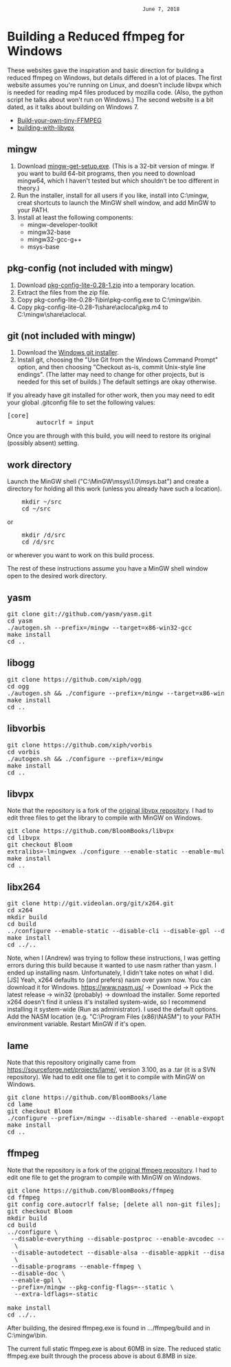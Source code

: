                                                 June 7, 2018
Building a Reduced ffmpeg for Windows
=====================================

These websites gave the inspiration and basic direction for building a reduced
ffmpeg on Windows, but details differed in a lot of places.  The first website
assumes you're running on Linux, and doesn't include libvpx which is needed for
reading mp4 files produced by mozilla code.  (Also, the python script he talks
about won't run on Windows.)  The second website is a bit dated, as it talks
about building on Windows 7.

  - [Build-your-own-tiny-FFMPEG](https://github.com/alberthdev/alberthdev-misc/wiki/Build-your-own-tiny-FFMPEG)
  - [building-with-libvpx](http://wiki.webmproject.org/ffmpeg/building-with-libvpx)


mingw
-----
1. Download [mingw-get-setup.exe](https://sourceforge.net/projects/mingw/files/).
   (This is a 32-bit version of mingw.  If you want to build 64-bit programs, then
   you need to download mingw64, which I haven't tested but which shouldn't be too
   different in theory.)
2. Run the installer, install for all users if you like, install into C:\mingw,
   creat shortcuts to launch the MinGW shell window, and add MinGW to your PATH.
3. Install at least the following components:
      - mingw-developer-toolkit
      - mingw32-base
      - mingw32-gcc-g++
      - msys-base


pkg-config (not included with mingw)
----------
1. Download [pkg-config-lite-0.28-1.zip](https://sourceforge.net/projects/pkgconfiglite/)
   into a temporary location.
2. Extract the files from the zip file.
3. Copy pkg-config-lite-0.28-1\bin\pkg-config.exe to C:\mingw\bin.
4. Copy pkg-config-lite-0.28-1\share\aclocal\pkg.m4 to C:\mingw\share\aclocal.


git (not included with mingw)
---
1. Download the [Windows git installer](https://git-scm.com/download/win).
2. Install git, choosing the "Use Git from the Windows Command Prompt" option, and
   then choosing "Checkout as-is, commit Unix-style line endings".  (The latter may
   need to change for other projects, but is needed for this set of builds.)  The
   default settings are okay otherwise.

If you already have git installed for other work, then you may need to edit your global
.gitconfig file to set the following values:
<pre>
[core]
        autocrlf = input
</pre>
Once you are through with this build, you will need to restore its original (possibly
absent) setting.


work directory
--------------
Launch the MinGW shell ("C:\MinGW\msys\1.0\msys.bat") and create a directory for holding all this work (unless you
already have such a location).
<pre>
    mkdir ~/src
    cd ~/src
</pre>
or
<pre>
    mkdir /d/src
    cd /d/src
</pre>
or wherever you want to work on this build process.

The rest of these instructions assume you have a MinGW shell window open to the desired
work directory.


yasm
----
<pre>
git clone git://github.com/yasm/yasm.git
cd yasm
./autogen.sh --prefix=/mingw --target=x86-win32-gcc
make install
cd ..
</pre>

libogg
------
<pre>
git clone https://github.com/xiph/ogg
cd ogg
./autogen.sh && ./configure --prefix=/mingw --target=x86-win32-gcc
make install
cd ..
</pre>

libvorbis
---------
<pre>
git clone https://github.com/xiph/vorbis
cd vorbis
./autogen.sh && ./configure --prefix=/mingw
make install
cd ..
</pre>

libvpx
------
Note that the repository is a fork of the [original libvpx repository](https://chromium.googlesource.com/webm/libvpx).
I had to edit three files to get the library to compile with MinGW on Windows.
<pre>
git clone https://github.com/BloomBooks/libvpx
cd libvpx
git checkout Bloom
extralibs=-lmingwex ./configure --enable-static --enable-multithread --disable-vp9 --as=yasm --enable-libyuv --enable-webm-io --prefix=/mingw --target=x86-win32-gcc --disable-unit-tests
make install
cd ..
</pre>

libx264
-------
<pre>
git clone http://git.videolan.org/git/x264.git
cd x264
mkdir build
cd build
../configure --enable-static --disable-cli --disable-gpl --disable-opencl --disable-avs --disable-swscale --disable-lavf --disable-ffms --disable-gpac --disable-lsmash --enable-lto --prefix=/mingw
make install
cd ../..
</pre>
Note, when I (Andrew) was trying to follow these instructions, I was getting errors during this build because it wanted to use nasm rather than yasm.
I ended up installing nasm. Unfortunately, I didn't take notes on what I did.<br>
[JS] Yeah, x264 defaults to (and prefers) nasm over yasm now. You can download it for Windows. https://www.nasm.us/ -> Download -> Pick the latest release -> win32 (probably) -> download the installer. Some reported x264 doesn't find it unless it's installed system-wide, so I recommend installing it system-wide (Run as administrator). I used the default options. Add the NASM location (e.g. "C:\Program Files (x86)\NASM") to your PATH environment variable. Restart MinGW if it's open.

lame
------
Note that this repository originally came from https://sourceforge.net/projects/lame/, version 3.100, as a .tar (it is a SVN repository).
We had to edit one file to get it to compile with MinGW on Windows.
<pre>
git clone https://github.com/BloomBooks/lame
cd lame
git checkout Bloom
./configure --prefix=/mingw --disable-shared --enable-expopt=full
make install
cd ..
</pre>

ffmpeg
------
Note that the repository is a fork of the [original ffmpeg repository](git://source.ffmpeg.org/ffmpeg.git).
I had to edit one file to get the program to compile with MinGW on Windows.
<pre>
git clone https://github.com/BloomBooks/ffmpeg
cd ffmpeg
git config core.autocrlf false; [delete all non-git files]; git reset --hard [fixes an error where .mak files ended in CRLF and "make install" errors when doing "eval" on CRLF lines]
git checkout Bloom
mkdir build
cd build
../configure \
 --disable-everything --disable-postproc --enable-avcodec --enable-avdevice --enable-avformat --enable-avfilter --enable-swresample --enable-swscale --enable-decoder='h264,libvpx_vp8' --enable-encoder='rawvideo,libx264,libvpx_vp8' --enable-parser=h264,vp8 --enable-protocol=file --enable-protocol=concat --enable-demuxer=mov,webm,matroska --enable-muxer='rawvideo,mp4' --enable-filter=scale --enable-filter=adelay --enable-filter=amix --enable-filter=aresample --enable-filter=volume --enable-encoder=aac --enable-parser=mpegaudio --enable-demuxer=mp3 --enable-muxer=mp3 --enable-decoder=mp3* --enable-encoder=libmp3lame --enable-indev=gdigrab \
  \
 --disable-autodetect --disable-alsa --disable-appkit --disable-avfoundation --disable-bzlib --disable-coreimage --disable-iconv --disable-libxcb --disable-libxcb-shm --disable-libxcb-xfixes --disable-libxcb-shape --disable-lzma --disable-sndio --disable-sdl2 --disable-xlib --disable-zlib --disable-amf --disable-audiotoolbox --disable-cuvid --disable-d3d11va --disable-dxva2 --disable-ffnvcodec --disable-nvdec --disable-nvenc --disable-v4l2-m2m --disable-vaapi --disable-vdpau --disable-videotoolbox --enable-libx264 --enable-libvorbis --enable-libvpx --enable-libmp3lame \
  \
 --disable-programs --enable-ffmpeg \
 --disable-doc \
 --enable-gpl \
 --prefix=/mingw --pkg-config-flags=--static \
  --extra-ldflags=-static

make install
cd ../..
</pre>

After building, the desired ffmpeg.exe is found in .../ffmpeg/build and in C:\mingw\bin.

The current full static ffmpeg.exe is about 60MB in size.  The reduced static ffmpeg.exe
built through the process above is about 6.8MB in size.
